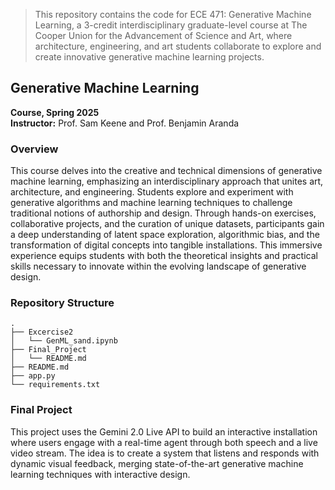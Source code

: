 > This repository contains the code for ECE 471: Generative Machine Learning, a 3-credit interdisciplinary graduate-level course at The Cooper Union for the Advancement of Science and Art, where architecture, engineering, and art students collaborate to explore and create innovative generative machine learning projects.


## Generative Machine Learning
**Course, Spring 2025**  
**Instructor:** Prof. Sam Keene and Prof. Benjamin Aranda


### Overview

This course delves into the creative and technical dimensions of generative machine learning, emphasizing an interdisciplinary approach that unites art, architecture, and engineering. Students explore and experiment with generative algorithms and machine learning techniques to challenge traditional notions of authorship and design. Through hands-on exercises, collaborative projects, and the curation of unique datasets, participants gain a deep understanding of latent space exploration, algorithmic bias, and the transformation of digital concepts into tangible installations. This immersive experience equips students with both the theoretical insights and practical skills necessary to innovate within the evolving landscape of generative design.

### Repository Structure

```
.
├── Excercise2
│   └── GenML_sand.ipynb
├── Final_Project
│   └── README.md
├── README.md
├── app.py
└── requirements.txt
```


### Final Project
This project uses the Gemini 2.0 Live API to build an interactive installation where users engage with a real-time agent through both speech and a live video stream. The idea is to create a system that listens and responds with dynamic visual feedback, merging state-of-the-art generative machine learning techniques with interactive design. 